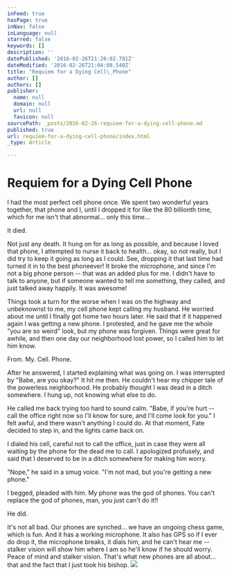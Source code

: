 ```yaml
---
inFeed: true
hasPage: true
inNav: false
inLanguage: null
starred: false
keywords: []
description: ''
datePublished: '2016-02-26T21:26:02.781Z'
dateModified: '2016-02-26T21:04:08.540Z'
title: "Requiem for a Dying Cell\_Phone"
author: []
authors: []
publisher:
  name: null
  domain: null
  url: null
  favicon: null
sourcePath: _posts/2016-02-26-requiem-for-a-dying-cell-phone.md
published: true
url: requiem-for-a-dying-cell-phone/index.html
_type: Article

---
```

# Requiem for a Dying Cell Phone

I had the most perfect cell phone once. We spent two wonderful years together, that phone and I, until I dropped it for like the 80 billionth time, which for me isn't that abnormal... only this time...

It died.

Not just any death. It hung on for as long as possible, and because I loved that phone, I attempted to nurse it back to health... okay, so not really, but I did try to keep it going as long as I could. See, dropping it that last time had turned it in to the best phoneever! It broke the microphone, and since I'm not a big phone person -- that was an added plus for me. I didn't have to talk to anyone, but if someone wanted to tell me something, they called, and just talked away happily. It was awesome!

Things took a turn for the worse when I was on the highway and unbeknownst to me, my cell phone kept calling my husband. He worried about me until I finally got home two hours later. He said that if it happened again I was getting a new phone. I protested, and he gave me the whole "you are so weird" look, but my phone was forgiven. Things were great for awhile, and then one day our neighborhood lost power, so I called him to let him know.

From. My. Cell. Phone.

After he answered, I started explaining what was going on. I was interrupted by "Babe, are you okay?" It hit me then. He couldn't hear my chipper tale of the powerless neighborhood. He probably thought I was dead in a ditch somewhere. I hung up, not knowing what else to do.

He called me back trying too hard to sound calm. "Babe, if you're hurt -- call the office right now so I'll know for sure, and I'll come look for you." I felt awful, and there wasn't anything I could do. At that moment, Fate decided to step in, and the lights came back on.

I dialed his cell, careful not to call the office, just in case they were all waiting by the phone for the dead me to call. I apologized profusely, and said that I deserved to be in a ditch somewhere for making him worry.

"Nope," he said in a smug voice. "I'm not mad, but you're getting a new phone."

I begged, pleaded with him. My phone was the god of phones. You can't replace the god of phones, man, you just can't do it!!

He did.

It's not all bad. Our phones are synched... we have an ongoing chess game, which is fun. And it has a working microphone. It also has GPS so if I ever do drop it, the microphone breaks, it dials him, and he can't hear me -- stalker vision will show him where I am so he'll know if he should worry. Peace of mind and stalker vision. That's what new phones are all about... that and the fact that I just took his bishop.
![](https://the-grid-user-content.s3-us-west-2.amazonaws.com/62ef251f-0d85-4273-901d-c68a4e4c8982.jpg)